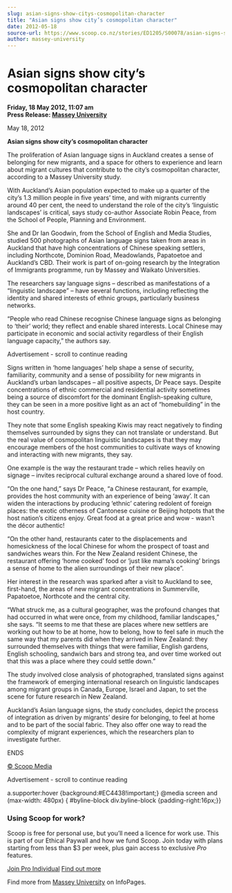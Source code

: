 ```yaml
---
slug: asian-signs-show-citys-cosmopolitan-character
title: "Asian signs show city’s cosmopolitan character"
date: 2012-05-18
source-url: https://www.scoop.co.nz/stories/ED1205/S00078/asian-signs-show-citys-cosmopolitan-character.htm
author: massey-university
---
```

Asian signs show city’s cosmopolitan character
==============================================

**Friday, 18 May 2012, 11:07 am**  
**Press Release: [Massey University](https://info.scoop.co.nz/Massey_University)**

May 18, 2012

**Asian signs show city’s cosmopolitan character**

The proliferation of Asian language signs in Auckland creates a sense of belonging for new migrants, and a space for others to experience and learn about migrant cultures that contribute to the city’s cosmopolitan character, according to a Massey University study.

With Auckland’s Asian population expected to make up a quarter of the city’s 1.3 million people in five years’ time, and with migrants currently around 40 per cent, the need to understand the role of the city’s ‘linguistic landscapes’ is critical, says study co-author Associate Robin Peace, from the School of People, Planning and Environment.

She and Dr Ian Goodwin, from the School of English and Media Studies, studied 500 photographs of Asian language signs taken from areas in Auckland that have high concentrations of Chinese speaking settlers, including Northcote, Dominion Road, Meadowlands, Papatoetoe and Auckland’s CBD. Their work is part of on-going research by the Integration of Immigrants programme, run by Massey and Waikato Universities.

The researchers say language signs – described as manifestations of a “linguistic landscape” – have several functions, including reflecting the identity and shared interests of ethnic groups, particularly business networks.

“People who read Chinese recognise Chinese language signs as belonging to ‘their’ world; they reflect and enable shared interests. Local Chinese may participate in economic and social activity regardless of their English language capacity,” the authors say.

Advertisement - scroll to continue reading





Signs written in ‘home languages’ help shape a sense of security, familiarity, community and a sense of possibility for new migrants in Auckland’s urban landscapes – all positive aspects, Dr Peace says. Despite concentrations of ethnic commercial and residential activity sometimes being a source of discomfort for the dominant English-speaking culture, they can be seen in a more positive light as an act of “homebuilding” in the host country.

They note that some English speaking Kiwis may react negatively to finding themselves surrounded by signs they can not translate or understand. But the real value of cosmopolitan linguistic landscapes is that they may encourage members of the host communities to cultivate ways of knowing and interacting with new migrants, they say.

One example is the way the restaurant trade – which relies heavily on signage – invites reciprocal cultural exchange around a shared love of food.

“On the one hand,” says Dr Peace, “a Chinese restaurant, for example, provides the host community with an experience of being ‘away’. It can widen the interactions by producing ‘ethnic’ catering redolent of foreign places: the exotic otherness of Cantonese cuisine or Beijing hotpots that the host nation’s citizens enjoy. Great food at a great price and wow - wasn’t the décor authentic!

“On the other hand, restaurants cater to the displacements and homesickness of the local Chinese for whom the prospect of toast and sandwiches wears thin. For the New Zealand resident Chinese, the restaurant offering ‘home cooked’ food or ‘just like mama’s cooking’ brings a sense of home to the alien surroundings of their new place”.

Her interest in the research was sparked after a visit to Auckland to see, first-hand, the areas of new migrant concentrations in Summerville, Papatoetoe, Northcote and the central city.

“What struck me, as a cultural geographer, was the profound changes that had occurred in what were once, from my childhood, familiar landscapes,” she says. “It seems to me that these are places where new settlers are working out how to be at home, how to belong, how to feel safe in much the same way that my parents did when they arrived in New Zealand: they surrounded themselves with things that were familiar, English gardens, English schooling, sandwich bars and strong tea, and over time worked out that this was a place where they could settle down.”

The study involved close analysis of photographed, translated signs against the framework of emerging international research on linguistic landscapes among migrant groups in Canada, Europe, Israel and Japan, to set the scene for future research in New Zealand.

Auckland’s Asian language signs, the study concludes, depict the process of integration as driven by migrants’ desire for belonging, to feel at home and to be part of the social fabric. They also offer one way to read the complexity of migrant experiences, which the researchers plan to investigate further.

ENDS

[© Scoop Media](http://www.scoop.co.nz/about/terms.html)  

Advertisement - scroll to continue reading



a.supporter:hover {background:#EC4438!important;} @media screen and (max-width: 480px) { #byline-block div.byline-block {padding-right:16px;}}

### Using Scoop for work?

Scoop is free for personal use, but you’ll need a licence for work use. This is part of our Ethical Paywall and how we fund Scoop. Join today with plans starting from less than $3 per week, plus gain access to exclusive _Pro_ features.  
  
[Join Pro Individual](https://pro.scoop.co.nz/Individual/?from=ProIn24) [Find out more](https://pro.scoop.co.nz/using-scoop-for-work/?from=ProIn24)

Find more from [Massey University](https://info.scoop.co.nz/Massey_University) on InfoPages.